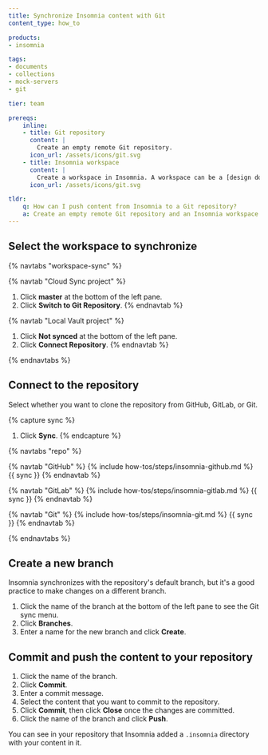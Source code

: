 ```yaml
---
title: Synchronize Insomnia content with Git
content_type: how_to

products:
- insomnia

tags:
- documents
- collections
- mock-servers
- git

tier: team

prereqs:
    inline:
    - title: Git repository
      content: |
        Create an empty remote Git repository.
      icon_url: /assets/icons/git.svg
    - title: Insomnia workspace
      content: |
        Create a workspace in Insomnia. A workspace can be a [design document](/how-to/create-a-design-document/), a [collection](), a [mock server](), or an [environment]().
      icon_url: /assets/icons/git.svg

tldr:
    q: How can I push content from Insomnia to a Git repository?
    a: Create an empty remote Git repository and an Insomnia workspace. In the workspace, click the button at the bottom of the left pane and connect the repository, then commit and push your content.
---
```


## Select the workspace to synchronize

{% navtabs "workspace-sync" %}

{% navtab "Cloud Sync project" %}
1. Click **master** at the bottom of the left pane. 
2. Click **Switch to Git Repository**.
{% endnavtab %}

{% navtab "Local Vault project" %}
1. Click **Not synced** at the bottom of the left pane. 
2. Click **Connect Repository**.
{% endnavtab %}

{% endnavtabs %}

## Connect to the repository

Select whether you want to clone the repository from GitHub, GitLab, or Git.

{% capture sync %}
1. Click **Sync**.
{% endcapture %}

{% navtabs "repo" %}

{% navtab "GitHub" %}
{% include how-tos/steps/insomnia-github.md %}
{{ sync }}
{% endnavtab %}

{% navtab "GitLab" %}
{% include how-tos/steps/insomnia-gitlab.md %}
{{ sync }}
{% endnavtab %}

{% navtab "Git" %}
{% include how-tos/steps/insomnia-git.md %}
{{ sync }}
{% endnavtab %}

{% endnavtabs %}

## Create a new branch

Insomnia synchronizes with the repository's default branch, but it's a good practice to make changes on a different branch.

1. Click the name of the branch at the bottom of the left pane to see the Git sync menu.
1. Click **Branches**.
1. Enter a name for the new branch and click **Create**.

## Commit and push the content to your repository

1. Click the name of the branch.
1. Click **Commit**.
1. Enter a commit message.
1. Select the content that you want to commit to the repository.
1. Click **Commit**, then click **Close** once the changes are committed.
1. Click the name of the branch and click **Push**.

You can see in your repository that Insomnia added a `.insomnia` directory with your content in it.